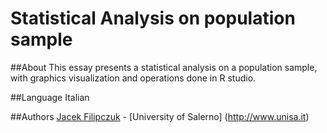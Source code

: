 Statistical Analysis on population sample
===========================

##About
This essay presents a statistical analysis on a population sample, with graphics visualization and operations done in R studio.

##Language
Italian

##Authors
[Jacek Filipczuk](https://github.com/jacekfilipczuk) - [University of Salerno] (http://www.unisa.it)
